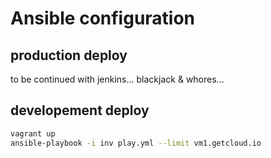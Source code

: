 # Ansible configuration

## production deploy

to be continued with jenkins... blackjack & whores...

## developement deploy

```bash
vagrant up
ansible-playbook -i inv play.yml --limit vm1.getcloud.io
```
